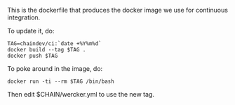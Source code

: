 This is the dockerfile that produces the docker image
we use for continuous integration.

To update it, do:

	TAG=chaindev/ci:`date +%Y%m%d`
	docker build --tag $TAG .
	docker push $TAG

To poke around in the image, do:

	docker run -ti --rm $TAG /bin/bash

Then edit $CHAIN/wercker.yml to use the new tag.
